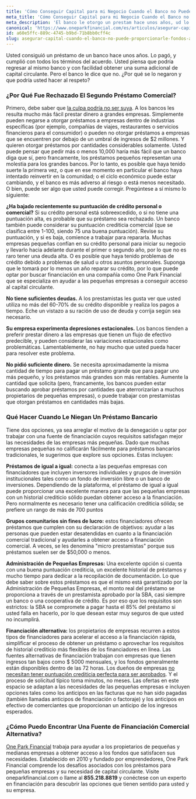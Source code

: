 ```yaml
---
title: 'Cómo Conseguir Capital para mi Negocio Cuando el Banco no Puede Darmelo'
meta_title: 'Cómo Conseguir Capital para mi Negocio Cuando el Banco no Puede Darmelo'
meta_description: 'El banco le otorgo un prestam hace unos años, ud lo pagó y cumplió con el acuerdo. Un tiempo despues, requiere de capital nuevamente pero el banco le dice que no ¿Que opciones tiene ahora?'
canonical: 'https://www.oneparkfinancial.com/es/articulos/asegurar-capital-cuando-el-banco-no-puede-proporcionarle-fondos-adicionales'
id: a60e5ffc-889c-4745-b9bd-71b8bb0cff4c
slug: asegurar-capital-cuando-el-banco-no-puede-proporcionarle-fondos-adicionales
---
```

Usted consiguió un préstamo de un banco hace unos años. Lo pagó, y cumplió con todos los términos del acuerdo. Usted piensa que podría regresar al mismo banco y con facilidad obtener una suma adicional de capital circulante. Pero el banco le dice que no. ¿Por qué se lo negaron y que podría usted hacer al respeto?

### ¿Por Qué Fue Rechazado El Segundo Préstamo Comercial?

Primero, debe saber que [la culpa podría no ser suya](https://www.oneparkfinancial.com/es/articulos/porque-el-banco-nego-el-prestamo-de-su-pequena-empresa). A los bancos les resulta mucho más fácil prestar dinero a grandes empresas. Simplemente pueden negarse a otorgar préstamos a empresas dentro de industrias específicas (por ejemplo, compañías de viajes, restaurantes o servicios financieros para el consumidor) o pueden no otorgar préstamos a empresas que se encuentren por debajo de un umbral de ingresos de $2 millones. Y quieren otorgar préstamos por cantidades considerables solamente. Usted puede pensar que pedir más o menos 10,000 haría más fácil que un banco diga que sí, pero francamente, los préstamos pequeños representan una molestia para los grandes bancos. Por lo tanto, es posible que haya tenido suerte la primera vez, o que en ese momento en particular el banco haya intentado reinvertir en la comunidad; o el ciclo económico puede estar cambiando, y el banco es más adverso al riesgo o está menos necesitado. 
O bien, puede ser algo que usted puede corregir. Pregúntese a sí mismo lo siguiente:

**¿Ha bajado recientemente su puntuación de crédito personal o comercial?** Si su crédito personal está sobreexcedido, o si no tiene una puntuación alta, es probable que su préstamo sea rechazado. Un banco también puede considerar su puntuación crediticia comercial (que se clasifica entre 1-100, siendo 75 una buena puntuación). Revise su puntuación, y si es baja, comience a trabajar para repararla. Muchas empresas pequeñas confían en su crédito personal para iniciar su negocio y llevarlo hacia adelante durante el primer o segundo año, por lo que no es raro tener una deuda alta. O es posible que haya tenido problemas de crédito debido a problemas de salud u otros asuntos personales. Suponga que le tomará por lo menos un año reparar su crédito, por lo que puede optar por buscar financiación en una compañía como One Park Financial que se especializa en ayudar a las pequeñas empresas a conseguir acceso al capital circulante.

**No tiene suficientes deudas.** A los prestamistas les gusta ver que usted utiliza no más del 60-70% de su crédito disponible y realiza los pagos a tiempo. Eche un vistazo a su ración de uso de deuda y corrija según sea necesario.

**Su empresa experimenta depresiones estacionales.** Los bancos tienden a preferir prestar dinero a las empresas que tienen un flujo de efectivo predecible, y pueden considerar las variaciones estacionales como problemáticas. Lamentablemente, no hay mucho que usted pueda hacer para resolver este problema. 

**No pidió suficiente dinero.** Se necesita aproximadamente la misma cantidad de tiempo para pagar un préstamo grande que para pagar uno más pequeño, y los préstamos más grandes son más rentables. Aumente la cantidad que solicita (pero, francamente, los bancos pueden estar buscando aprobar préstamos por cantidades que aterrorizarían a muchos propietarios de pequeñas empresas), o puede trabajar con prestamistas que otorgan préstamos en cantidades más bajas. 

### Qué Hacer Cuando Le Niegan Un Préstamo Bancario

Tiene dos opciones, ya sea arreglar el motivo de la denegación u optar por trabajar con una fuente de financiación cuyos requisitos satisfagan mejor las necesidades de las empresas más pequeñas. Dado que muchas empresas pequeñas no calificarán fácilmente para préstamos bancarios tradicionales, le sugerimos que explore sus opciones. Estas incluyen:

**Préstamos de igual a igual:** conecta a las pequeñas empresas con financiadores que incluyen inversores individuales y grupos de inversión institucionales tales como un fondo de inversión libre o un banco de inversiones. Dependiendo de la plataforma, el préstamo de igual a igual puede proporcionar una excelente manera para que las pequeñas empresas con un historial crediticio sólido puedan obtener acceso a la financiación. Pero normalmente es necesario tener una calificación crediticia sólida; se prefiere un rango de más de 700 puntos

**Grupos comunitarios sin fines de lucro:** estos financiadores ofrecen préstamos que cumplen con su declaración de objetivos: ayudar a las personas que pueden estar desatendidas en cuanto a la financiación comercial tradicional y ayudarles a obtener acceso a financiación comercial. A veces, se les denomina "micro prestamistas" porque sus préstamos suelen ser de $50,000 o menos. 

**Administración de Pequeñas Empresas:** Una excelente opción si cuenta con una buena puntuación crediticia, un excelente historial de préstamos y mucho tiempo para dedicar a la recopilación de documentación. Lo que debe saber sobre estos préstamos es que el mismo está garantizado por la Administración de Pequeñas Empresas, el monto real del préstamo se proporciona a través de un prestamista aprobado por la SBA, casi siempre un banco o una cooperativa de crédito. Es por eso que los requisitos son estrictos: la SBA se compromete a pagar hasta el 85% del préstamo si usted falla en hacerlo, por lo que desean estar muy seguros de que usted no incumplirá.

**Financiación alternativa:** los propietarios de empresas recurren a estos tipos de financiadores para acelerar el acceso a la financiación rápida, simplificar el proceso de obtener un préstamo o aprovechar los requisitos de historial crediticio más flexibles de los financiadores en línea. Las fuentes alternativas de financiación trabajan con empresas que tienen ingresos tan bajos como $ 5000 mensuales, y los fondos generalmente están disponibles dentro de las 72 horas. Los dueños de empresas [no necesitan tener puntuación crediticia perfecta para ser aprobados](https://www.oneparkfinancial.com/es/preaprob). Y el proceso de solicitud típico toma minutos, no meses. Las ofertas en este espacio se adaptan a las necesidades de las pequeñas empresas e incluyen opciones tales como los anticipos en las facturas que no han sido pagadas (también llamadas anticipos de financiación o factoraje) y los anticipos en efectivo de comerciantes que proporcionan un anticipo de los ingresos esperados.  

### ¿Cómo Puedo Encontrar Una Fuente de Financiación Comercial Alternativa?

[One Park Financial](https://www.oneparkfinancial.com/es/) trabaja para ayudar a los propietarios de pequeñas y medianas empresas a obtener acceso a los fondos que satisfacen sus necesidades. Establecido en 2010 y fundado por emprendedores, One Park Financial comprende los desafíos asociados con los préstamos para pequeñas empresas y su necesidad de capital circulante. Visite oneparkfinancial.com o llame al **855.218.8819** y conéctese con un experto en financiación para descubrir las opciones que tienen sentido para usted y su empresa.